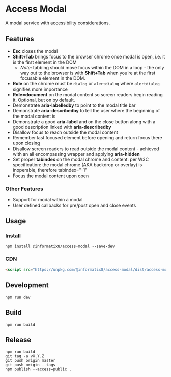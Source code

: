 # Access Modal

A modal service with accessibility considerations.

## Features
- **Esc** closes the modal
- **Shift+Tab** brings focus to the browser chrome once modal is open, i.e. it is the first element in the DOM
    - *Note:* tabbing should move focus within the DOM in a loop - the only way out to the browser is with **Shift+Tab** when you’re at the first focusable element in the DOM.
- **Role** on the chrome must be `dialog` or `alertdialog` where `alertdialog` signifies more importance
- **Role=document** on the modal content so screen readers begin reading it. Optional, but on by default.
- Demonstrate **aria-labelledby** to point to the modal title bar
- Demonstrate **aria-describedby** to tell the user where the beginning of the modal content is
- Demonstrate a good **aria-label** and on the close button along with a good description linked with **aria-describedby**
- Disallow focus to reach outside the modal content
- Remember last focused element before opening and return focus there upon closing
- Disallow screen readers to read outside the modal content - achieved with an all encompassing wrapper and applying **aria-hidden**
- Set proper **tabindex** on the modal chrome and content: per W3C specification: the modal chrome (AKA backdrop or overlay) is inoperable, therefore tabindex="-1"
- Focus the modal content upon open

### Other Features
- Support for modal within a modal
- User defined callbacks for pre/post open and close events

## Usage

### Install

```shell
npm install @informatix8/access-modal --save-dev
```

### CDN

```html
<script src="https://unpkg.com/@informatix8/access-modal/dist/access-modal.all.umd.js"></script>
```

## Development

```shell
npm run dev
```

## Build

```shell
npm run build
```

## Release

```shell
npm run build
git tag -a vX.Y.Z
git push origin master
git push origin --tags
npm publish --access=public .
```

